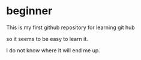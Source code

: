 # beginner
This is my first github repository for learning git hub

so it seems to be easy to learn it.


I do not know where it will end me up.
